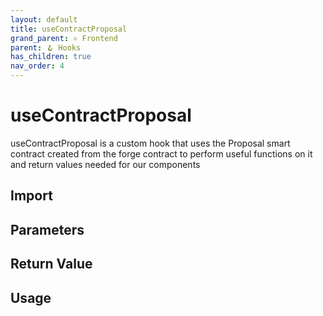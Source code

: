 ```yaml
---
layout: default
title: useContractProposal
grand_parent: ⚛️ Frontend
parent: 🪝 Hooks
has_children: true
nav_order: 4
---
```


# useContractProposal

useContractProposal is a custom hook that uses the Proposal smart contract created from the forge contract to perform useful functions on it and return values needed for our components

## Import

## Parameters

## Return Value

## Usage